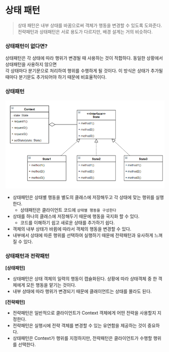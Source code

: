 # 상태 패턴
> 상태 패턴은 내부 상태를 바꿈으로써 객체가 행동을 변경할 수 있도록 도와준다.  
> 전략패턴과 상태패턴은 서로 용도가 다르지만, 배경 설계는 거의 비슷하다.


### 상태패턴이 없다면?
상태패턴은 각 상태에 따라 행위가 변경될 때 사용하는 것이 적합하다.  동일한 상황에서 상태패턴을 사용하지 않으면  
각 상태마다 분기문으로 처리하여 행위를 수행하게 될 것이다. 이 방식은 상태가 추가될 때마다 분기문도 추가되어야 하기 때문에 비효율적이다.

### 상태패턴
![상태패턴](./img/상태패턴.png) <br>
- 상태패턴은 상태별 행동을 별도의 클래스에 저장해두고 각 상태에 맞는 행위를 실행한다.
  - 상태패턴은 클라이언트 코드에 `상태별 행동을 구성한다`
- 상태를 하나의 클래스에 저장해두기 때문에 행동을 국지화 할 수 있다. 
  - 코드를 이해하기 쉽고 새로운 상태를 추가하기 쉽다.
- 객체의 내부 상태가 바뀜에 따라서 객체의 행동을 변경할 수 있다.
- 내부에서 상태에 따른 행위를 선택하여 실행하기 때문에 전략패턴과 유사하게 느껴질 수 있다.

### 상태패턴과 전략패턴
**[상태패턴]**
- 상태패턴은 상태 객체의 일력의 행동이 캡슐화된다. 상황에 따라 상태객체 중 한 객체에게 모든 행동을 맡기는 것이다.
- 내부 상태에 따라 행위가 변경되기 때문에 클래이언트는 상태를 몰라도 된다.

**[전략패턴]**
- 전략패턴은 일반적으로 클라이언트가 Context 객체에게 어떤 전략을 사용할지 지정한다.
- 전략패턴은 실행시에 전략 객체를 변경할 수 있는 유연함을 제공하는 것이 중요하다. 
- 상태패턴은 Context가 행위를 지정하지만, 전략패턴은 클라이언트가 수행할 행위를 선택한다. 
